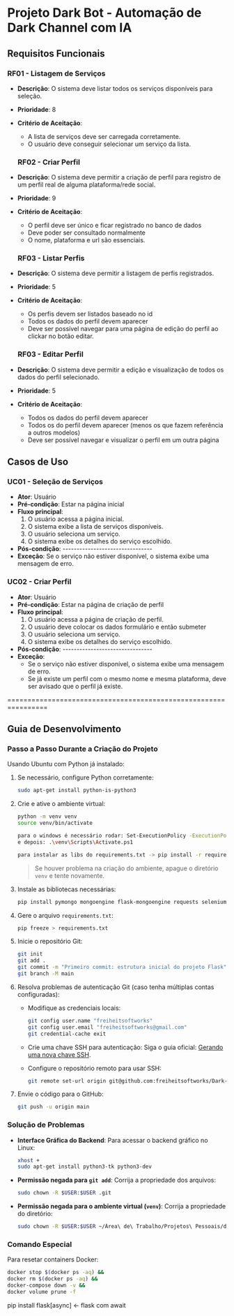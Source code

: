 # Projeto Dark Bot - Automação de Dark Channel com IA

## Requisitos Funcionais

### RF01 - Listagem de Serviços

- **Descrição**: O sistema deve listar todos os serviços disponíveis para seleção.
- **Prioridade**: 8
- **Critério de Aceitação**:

  - A lista de serviços deve ser carregada corretamente.
  - O usuário deve conseguir selecionar um serviço da lista.

  ### RF02 - Criar Perfil

- **Descrição**: O sistema deve permitir a criação de perfil para registro de um perfil real de alguma plataforma/rede social.
- **Prioridade**: 9
- **Critério de Aceitação**:

  - O perfil deve ser único e ficar registrado no banco de dados
  - Deve poder ser consultado normalmente
  - O nome, plataforma e url são essenciais.

  ### RF03 - Listar Perfis

- **Descrição**: O sistema deve permitir a listagem de perfis registrados.
- **Prioridade**: 5
- **Critério de Aceitação**:

  - Os perfis devem ser listados baseado no id
  - Todos os dados do perfil devem aparecer
  - Deve ser possível navegar para uma página de edição do perfil ao clickar no botão editar.

  ### RF03 - Editar Perfil

- **Descrição**: O sistema deve permitir a edição e visualização de todos os dados do perfil selecionado.
- **Prioridade**: 5
- **Critério de Aceitação**:
  - Todos os dados do perfil devem aparecer
  - Todos os do perfil devem aparecer (menos os que fazem referência a outros modelos)
  - Deve ser possível navegar e visualizar o perfil em um outra página

## Casos de Uso

### UC01 - Seleção de Serviços

- **Ator**: Usuário
- **Pré-condição**: Estar na página inicial
- **Fluxo principal**:
  1. O usuário acessa a página inicial.
  2. O sistema exibe a lista de serviços disponíveis.
  3. O usuário seleciona um serviço.
  4. O sistema exibe os detalhes do serviço escolhido.
- **Pós-condição**: --------------------------------
- **Exceção**: Se o serviço não estiver disponível, o sistema exibe uma mensagem de erro.

### UC02 - Criar Perfil

- **Ator**: Usuário
- **Pré-condição**: Estar na página de criação de perfil
- **Fluxo principal**:
  1. O usuário acessa a página de criação de perfil.
  2. O usuário deve colocar os dados formulário e então submeter
  3. O usuário seleciona um serviço.
  4. O sistema exibe os detalhes do serviço escolhido.
- **Pós-condição**: --------------------------------
- **Exceção**:
  - Se o serviço não estiver disponível, o sistema exibe uma mensagem de erro.
  - Se já existe um perfil com o mesmo nome e mesma plataforma, deve ser avisado que o perfil já existe.

================================================================

## Guia de Desenvolvimento

### Passo a Passo Durante a Criação do Projeto

Usando Ubuntu com Python já instalado:

1. Se necessário, configure Python corretamente:

   ```bash
   sudo apt-get install python-is-python3
   ```

2. Crie e ative o ambiente virtual:

   ```bash
   python -m venv venv
   source venv/bin/activate

   para o windows é necessário rodar: Set-ExecutionPolicy -ExecutionPolicy RemoteSigned -Scope CurrentUser
   e depois: .\venv\Scripts\Activate.ps1

   para instalar as libs do requirements.txt -> pip install -r requirements.txt
   ```

   > Se houver problema na criação do ambiente, apague o diretório `venv` e tente novamente.

3. Instale as bibliotecas necessárias:

   ```bash
   pip install pymongo mongoengine flask-mongoengine requests selenium Flask
   ```

4. Gere o arquivo `requirements.txt`:

   ```bash
   pip freeze > requirements.txt
   ```

5. Inicie o repositório Git:

   ```bash
   git init
   git add .
   git commit -m "Primeiro commit: estrutura inicial do projeto Flask"
   git branch -M main
   ```

6. Resolva problemas de autenticação Git (caso tenha múltiplas contas configuradas):

   - Modifique as credenciais locais:
     ```bash
     git config user.name "freiheitsoftworks"
     git config user.email "freiheitsoftworks@gmail.com"
     git credential-cache exit
     ```
   - Crie uma chave SSH para autenticação:
     Siga o guia oficial: [Gerando uma nova chave SSH](https://docs.github.com/pt/authentication/connecting-to-github-with-ssh/generating-a-new-ssh-key-and-adding-it-to-the-ssh-agent).

   - Configure o repositório remoto para usar SSH:
     ```bash
     git remote set-url origin git@github.com:freiheitsoftworks/Dark-Bot.git
     ```

7. Envie o código para o GitHub:
   ```bash
   git push -u origin main
   ```

### Solução de Problemas

- **Interface Gráfica do Backend**:
  Para acessar o backend gráfico no Linux:

  ```bash
  xhost +
  sudo apt-get install python3-tk python3-dev
  ```

- **Permissão negada para `git add`**:
  Corrija a propriedade dos arquivos:

  ```bash
  sudo chown -R $USER:$USER .git
  ```

- **Permissão negada para o ambiente virtual (`venv`)**:
  Corrija a propriedade do diretório:
  ```bash
  sudo chown -R $USER:$USER ~/Área\ de\ Trabalho/Projetos\ Pessoais/dark-bot/venv
  ```

### Comando Especial

Para resetar containers Docker:

```bash
docker stop $(docker ps -aq) &&
docker rm $(docker ps -aq) &&
docker-compose down -v &&
docker volume prune -f
```

pip install flask[async] <- flask com await
